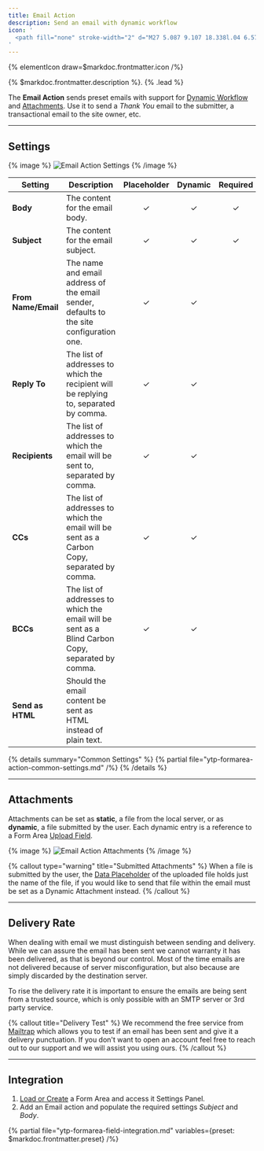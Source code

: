 ```yaml
---
title: Email Action
description: Send an email with dynamic workflow
icon: '
  <path fill="none" stroke-width="2" d="M27 5.087 9.107 18.338l.04 6.575 3.868-4.295 6.31 3.664L27 5.087 3 14.756l6.107 3.582"/>
'
---
```


{% elementIcon draw=$markdoc.frontmatter.icon /%}

{% $markdoc.frontmatter.description %}. {% .lead %}

The **Email Action** sends preset emails with support for [Dynamic Workflow](../dynamic) and [Attachments](#attachments). Use it to send a *Thank You* email to the submitter, a transactional email to the site owner, etc.

---

## Settings

{% image %}
![Email Action Settings](/assets/ytp/forms/action-email-settings.webp)
{% /image %}

| Setting | Description | Placeholder | Dynamic | Required |
| ------- | ----------- | :---------: | :-----: | :------: |
| **Body** | The content for the email body. | &#x2713; | &#x2713; | &#x2713; |
| **Subject** | The content for the email subject. | &#x2713; | &#x2713; | &#x2713; |
| **From Name/Email** | The name and email address of the email sender, defaults to the site configuration one. | &#x2713; | &#x2713; |
| **Reply To** | The list of addresses to which the recipient will be replying to, separated by comma. | &#x2713; | &#x2713; |
| **Recipients** | The list of addresses to which the email will be sent to, separated by comma. | &#x2713; | &#x2713; |
| **CCs** | The list of addresses to which the email will be sent as a Carbon Copy, separated by comma. | &#x2713; | &#x2713; |
| **BCCs** | The list of addresses to which the email will be sent as a Blind Carbon Copy, separated by comma. | &#x2713; | &#x2713; |
| **Send as HTML** | Should the email content be sent as HTML instead of plain text. |

{% details summary="Common Settings" %}
    {% partial file="ytp-formarea-action-common-settings.md" /%}
{% /details %}

---

## Attachments

Attachments can be set as **static**, a file from the local server, or as **dynamic**, a file submitted by the user. Each dynamic entry is a reference to a Form Area [Upload Field](../fields/upload).

{% image %}
![Email Action Attachments](/assets/ytp/forms/action-email-attachments.webp)
{% /image %}

{% callout type="warning" title="Submitted Attachments" %}
When a file is submitted by the user, the [Data Placeholder](../dynamic#data-placeholders)  of the uploaded file holds just the name of the file, if you would like to send that file within the email must be set as a Dynamic Attachment instead.
{% /callout %}

---

## Delivery Rate

When dealing with email we must distinguish between sending and delivery. While we can assure the email has been sent we cannot warranty it has been delivered, as that is beyond our control. Most of the time emails are not delivered because of server misconfiguration, but also because are simply discarded by the destination server.

To rise the delivery rate it is important to ensure the emails are being sent from a trusted source, which is only possible with an SMTP server or 3rd party service.

{% callout title="Delivery Test" %}
We recommend the free service from [Mailtrap](https://mailtrap.io/) which allows you to test if an email has been sent and give it a delivery punctuation. If you don't want to open an account feel free to reach out to our support and we will assist you using ours.
{% /callout %}

---

## Integration

1. [Load or Create](../integration) a Form Area and access it Settings Panel.
1. Add an Email action and populate the required settings *Subject* and *Body*.

{% partial file="ytp-formarea-field-integration.md" variables={preset: $markdoc.frontmatter.preset} /%}
